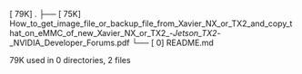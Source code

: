 [ 79K]  .
├── [ 75K]  How_to_get_image_file_or_backup_file_from_Xavier_NX_or_TX2_and_copy_that_on_eMMC_of_new_Xavier_NX_or_TX2_-_Jetson_TX2_-_NVIDIA_Developer_Forums.pdf
└── [   0]  README.md

  79K used in 0 directories, 2 files
